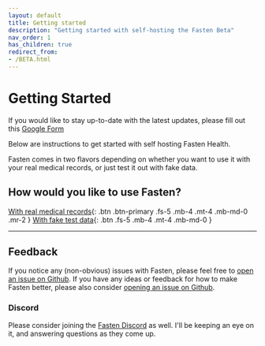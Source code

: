 ```yaml
---
layout: default
title: Getting started
description: "Getting started with self-hosting the Fasten Beta"
nav_order: 1
has_children: true
redirect_from:
- /BETA.html
---
```


# Getting Started


If you would like to stay up-to-date with the latest updates, please fill out this [Google Form](https://forms.gle/SNsYX9BNMXB6TuTw6)


Below are instructions to get started with self hosting Fasten Health.

Fasten comes in two flavors depending on whether you want to use it with your real medical records, or just test it out with fake data.

## How would you like to use Fasten?

[With real medical records](/getting-started/main.html){: .btn .btn-primary .fs-5 .mb-4 .mt-4 .mb-md-0 .mr-2 }
[With fake test data](/getting-started/sandbox.html){: .btn .fs-5 .mb-4 .mt-4 .mb-md-0 }

---

## Feedback

If you notice any (non-obvious) issues with Fasten, please feel free to [open an issue on Github](https://github.com/fastenhealth/docs/issues).
If you have any ideas or feedback for how to make Fasten better, please also consider [opening an issue on Github](https://github.com/fastenhealth/docs/issues).

### Discord

Please consider joining the [Fasten Discord](https://discord.gg/Bykz6BAN8p) as well. I'll be keeping an eye on it, and answering questions as they come up.
